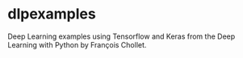# dlpexamples
Deep Learning examples using Tensorflow and Keras from the Deep Learning with Python by François Chollet.
